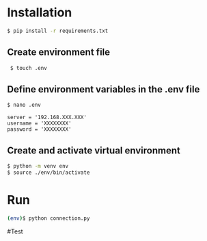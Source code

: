 # Installation

```bash
$ pip install -r requirements.txt 
```

## Create environment file


```bash
 $ touch .env 
 ```
## Define environment variables in the .env file 

```bash
$ nano .env
```
```
server = '192.168.XXX.XXX'
username = 'XXXXXXXX'
password = 'XXXXXXXX'
```

## Create and activate virtual environment

```bash
$ python -m venv env
$ source ./env/bin/activate
```

# Run

```bash
(env)$ python connection.py
```

#Test